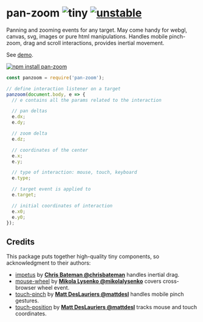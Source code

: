 # pan-zoom ![tiny](https://img.shields.io/badge/gzipped-4.8kb-brightgreen.svg) [![unstable](http://badges.github.io/stability-badges/dist/unstable.svg)](http://github.com/badges/stability-badges)

Panning and zooming events for any target. May come handy for webgl, canvas, svg, images or pure html manipulations. Handles mobile pinch-zoom, drag and scroll interactions, provides inertial movement.

See [demo](https://dfcreative.github.io/plot-grid).

[![npm install pan-zoom](https://nodei.co/npm/pan-zoom.png?mini=true)](https://npmjs.org/package/pan-zoom/)

```js
const panzoom = require('pan-zoom');

// define interaction listener on a target
panzoom(document.body, e => {
  // e contains all the params related to the interaction

  // pan deltas
  e.dx;
  e.dy;

  // zoom delta
  e.dz;

  // coordinates of the center
  e.x;
  e.y;

  // type of interaction: mouse, touch, keyboard
  e.type;

  // target event is applied to
  e.target;

  // initial coordinates of interaction
  e.x0;
  e.y0;
});
```

## Credits

This package puts together high-quality tiny components, so acknowledgment to their authors:

* [impetus](http://npmjs.org/package/impetus) by **[Chris Bateman @chrisbateman](https://github.com/chrisbateman)** handles inertial drag.
* [mouse-wheel](https://github.com/mikolalysenko/mouse-wheel) by **[Mikola Lysenko @mikolalysenko](https://github.com/mikolalysenko/mouse-wheel)** covers cross-browser wheel event.</del>
* [touch-pinch](https://www.npmjs.com/package/touch-pinch) by **[Matt DesLauriers @mattdesl](https://github.com/mattdesl)** handles mobile pinch gestures.
* [touch-position](https://www.npmjs.com/package/touch-position) by **[Matt DesLauriers @mattdesl](https://github.com/mattdesl)** tracks mouse and touch coordinates.

